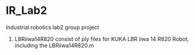 # IR_Lab2
Industrial robotics lab2 group project

1. LBRiiwa14R820 consist of ply files for KUKA LBR iiwa 14 R820 Robot, including the LBRiiwa14R820.m
